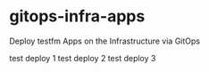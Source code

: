 # gitops-infra-apps

Deploy testfm Apps on the Infrastructure via GitOps

test deploy 1
test deploy 2
test deploy 3
